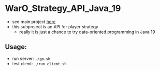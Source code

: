 
WarO_Strategy_API_Java_19
=========

* see main project [here](https://github.com/codetojoy/WarO_Java_14.git)
* this subproject is an API for player strategy
    - really it is just a chance to try data-oriented programming in Java 19

Usage:
---------

* run server: `./go.sh`
* test client: `./run_client.sh`

